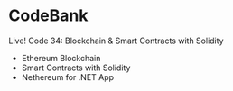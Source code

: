 # CodeBank

Live! Code 34: Blockchain & Smart Contracts with Solidity
- Ethereum Blockchain
- Smart Contracts with Solidity
- Nethereum for .NET App
